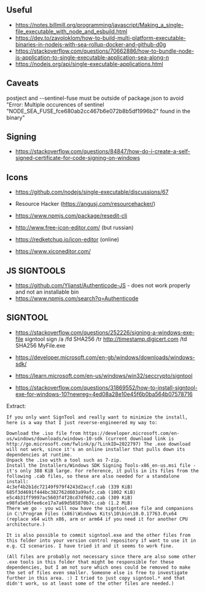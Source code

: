 ## Useful

- https://notes.billmill.org/programming/javascript/Making_a_single-file_executable_with_node_and_esbuild.html
- https://dev.to/zavoloklom/how-to-build-multi-platform-executable-binaries-in-nodejs-with-sea-rollup-docker-and-github-d0g
- https://stackoverflow.com/questions/70662886/how-to-bundle-node-js-application-to-single-executable-application-sea-along-n
- https://nodejs.org/api/single-executable-applications.html

## Caveats

postject and --sentinel-fuse must be outside of package.json to avoid
"Error: Multiple occurences of sentinel "NODE_SEA_FUSE_fce680ab2cc467b6e072b8b5df1996b2" found in the binary"

## Signing

- https://stackoverflow.com/questions/84847/how-do-i-create-a-self-signed-certificate-for-code-signing-on-windows

## Icons

- https://github.com/nodejs/single-executable/discussions/67
- Resource Hacker (https://angusj.com/resourcehacker/)
- https://www.npmjs.com/package/resedit-cli

- http://www.free-icon-editor.com/ (but russian)
- https://redketchup.io/icon-editor (online)
- https://www.xiconeditor.com/

## JS SIGNTOOLS

- https://github.com/Ylianst/Authenticode-JS - does not work properly and not an installable bin
- https://www.npmjs.com/search?q=Authenticode

## SIGNTOOL

- https://stackoverflow.com/questions/252226/signing-a-windows-exe-file
signtool sign /a /fd SHA256 /tr http://timestamp.digicert.com /td SHA256 MyFile.exe

 - https://developer.microsoft.com/en-gb/windows/downloads/windows-sdk/
 - https://learn.microsoft.com/en-us/windows/win32/seccrypto/signtool
 - https://stackoverflow.com/questions/31869552/how-to-install-signtool-exe-for-windows-10?newreg=4ed08a28e10e45f6b0ba564b07578716

Extract:

    If you only want SignTool and really want to minimize the install, here is a way that I just reverse-engineered my way to:

    Download the .iso file from https://developer.microsoft.com/en-us/windows/downloads/windows-10-sdk (current download link is http://go.microsoft.com/fwlink/p/?LinkID=2022797) The .exe download will not work, since it's an online installer that pulls down its dependencies at runtime.
    Unpack the .iso with a tool such as 7-zip.
    Install the Installers/Windows SDK Signing Tools-x86_en-us.msi file - it's only 388 KiB large. For reference, it pulls in its files from the following .cab files, so these are also needed for a standalone install:
    4c3ef4b2b1dc72149f979f4243d2accf.cab (339 KiB)
    685f3d4691f444bc382762d603a99afc.cab (1002 KiB)
    e5c4b31ff9997ac5603f4f28cd7df602.cab (389 KiB)
    e98fa5eb5fee6ce17a7a69d585870b7c.cab (1.2 MiB)
    There we go - you will now have the signtool.exe file and companions in C:\Program Files (x86)\Windows Kits\10\bin\10.0.17763.0\x64 (replace x64 with x86, arm or arm64 if you need it for another CPU architecture.)

    It is also possible to commit signtool.exe and the other files from this folder into your version control repository if want to use it in e.g. CI scenarios. I have tried it and it seems to work fine.

    (All files are probably not necessary since there are also some other .exe tools in this folder that might be responsible for these dependencies, but I am not sure which ones could be removed to make the set of files even smaller. Someone else is free to investigate further in this area. :) I tried to just copy signtool.* and that didn't work, so at least some of the other files are needed.)

